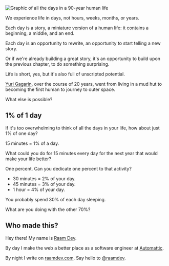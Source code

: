 ![Graphic of all the days in a 90-year human life](https://raamdev.com/wordpress/wp-content/uploads/2017/09/all-the-days-in-a-90-year-human-life.jpg)

We experience life in days, not hours, weeks, months, or years.

Each day is a story, a miniature version of a human life: it contains a beginning, a middle, and an end.

Each day is an opportunity to rewrite, an opportunity to start telling a new story. 

Or if we're already building a great story, it's an opportunity to build upon the previous chapter, to do something surprising.

Life is short, yes, but it's also full of unscripted potential.

[Yuri Gagarin](https://en.wikipedia.org/wiki/Yuri_Gagarin), over the course of 20 years, went from living in a mud hut to becoming the first human to journey to outer space.

What else is possible?

## 1% of 1 day

If it's too overwhelming to think of all the days in your life, how about just 1% of one day?

15 minutes = 1% of a day.

What could you do for 15 minutes every day for the next year that would make your life better?

One percent. Can you dedicate one percent to that activity?

- 30 minutes = 2% of your day.
- 45 minutes = 3% of your day.
- 1 hour = 4% of your day.

You probably spend 30% of each day sleeping.

What are you doing with the other 70%?

## Who made this?

Hey there! My name is [Raam Dev](https://raamdev.com/about/). 

By day I make the web a better place as a software engineer at [Automattic](https://automattic.com/). 

By night I write on [raamdev.com](https://raamdev.com/). Say hello to [@raamdev](https://twitter.com/raamdev).
